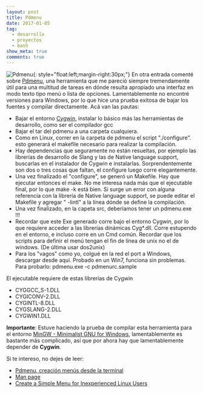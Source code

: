 ```yaml
---
layout: post
title: Pdmenu
date: 2017-01-05
tag:
  - desarrollo
  - proyectos
  - bash
show_meta: true
comments: true  
---
```


![Pdmenu](http://1.bp.blogspot.com/-LAv9uZj-uAw/UIR6eBZebSI/AAAAAAAAA0k/KtOrCnLflBI/s1600/Pantallazo3.png){: style="float:left;margin-right:30px;"}
En otra entrada comenté sobre [Pdmenu](https://joeyh.name/code/pdmenu), una herramienta que me pareció siempre tremendamente útil para una multitud de tareas en dónde resulta apropiado una interfaz en modo texto tipo menú o lista de opciones. Lamentablemente no encontré versiones para Windows, por lo que hice una prueba exitosa de bajar los fuentes y compilar directamente. Acá van las pautas:

* Bajar el entorno [Cygwin](https://www.cygwin.com/), instalar lo básico más las herramientas de desarrollo, como ser el compilador gcc 
* Bajar el tar del pdmenu a una carpeta cualquiera.
* Como en Linux, correr en la carpeta de pdmenu el script "./configure". esto generará el makefile necesario para realizar la compilación.
* Hay dependencias que seguramente no están resueltas, por ejemplo las librerías de desarrollo de Slang y las de Native language support, buscarlas en el instalador de Cygwin e instalarlas. Sorprendentemente son dos o tres cosas que faltan, el configure luego corre elegantemente.
* Una vez finalizado el "configure", se generó un Makefile. Hay que ejecutar entonces el make. No me interesa nada más que el ejecutable final, por lo que make -k está bien. Si surge un error con alguna referencia con la librería de Native language support, se puede editar el Makefile y agregar " -lintl" a la línea dónde se define la compilación.
* Una vez finalizado, en la capeta src, deberíamos tener un pdmenu.exe !!!
* Recordar que este Exe generado corre bajo el entorno Cygwin, por lo que requiere acceder a las librerías dinámicas Cyg*.dll. Corre estupendo en el entorno, e incluso corre en un Cmd común. Recordar que los scripts para definir el menú tengan el fin de línea de unix no el de windows. (De última usar dos2unix)
* Para los "vagos" como yo, colgué en la red el port a Windows, descargar desde aquí. Probado en un Win7, funciona sin problemas. Para probarlo: pdmenu.exe -c pdmenurc.sample

El ejecutable requiere de estas librerías de Cygwin

* CYGGCC_S-1.DLL
* CYGICONV-2.DLL
* CYGINTL-8.DLL
* CYGSLANG-2.DLL
* CYGWIN1.DLL

**Importante**: Estuve haciendo la prueba de compilar esta herramienta para el entorno [MinGW - Minimalist GNU for Windows](http://www.mingw.org/), lamentablemente es bastante más complicado, así que por ahora hay que lamentablemente depender de **Cygwin**.


Si te intereso, no dejes de leer:

* [Pdmenu, creación menús desde la terminal](http://www.linuxhispano.net/2014/04/14/pdmenu-creacion-menus-desde-la-terminal/)
* [Man page](http://manpages.ubuntu.com/manpages/hardy/man1/pdmenu.1.html)
* [Create a Simple Menu for Inexperienced Linux Users](http://eureka.ykyuen.info/2009/12/26/pdmenu-create-a-simple-menu-for-inexperienced-linux-users)


